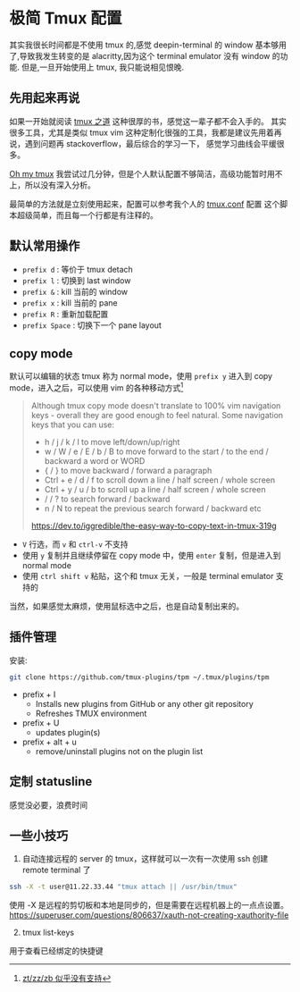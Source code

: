 # 极简 Tmux 配置

其实我很长时间都是不使用 tmux 的,感觉 deepin-terminal 的 window 基本够用了,导致我发生转变的是 alacritty,因为这个 terminal emulator 没有 window 的功能.
但是,一旦开始使用上 tmux, 我只能说相见恨晚.

## 先用起来再说
如果一开始就阅读 [tmux 之道](https://leanpub.com/the-tao-of-tmux/read) 这种很厚的书，感觉这一辈子都不会入手的。
其实很多工具，尤其是类似 tmux vim 这种定制化很强的工具，我都是建议先用着再说，遇到问题再 stackoverflow，最后综合的学习一下，
感觉学习曲线会平缓很多。

[Oh my tmux](https://github.com/gpakosz/.tmux) 我尝试过几分钟，但是个人默认配置不够简洁，高级功能暂时用不上，所以没有深入分析。

最简单的方法就是立刻使用起来，配置可以参考我个人的 [tmux.conf](https://github.com/Martins3/My-Linux-Config/blob/master/scripts/tmux.conf) 配置
这个脚本超级简单，而且每一个行都是有注释的。

## 默认常用操作
- `prefix d` : 等价于 tmux detach
- `prefix l` : 切换到 last window
- `prefix &` : kill 当前的 window
- `prefix x` : kill 当前的 pane
- `prefix R` : 重新加载配置
- `prefix Space` : 切换下一个 pane layout

## copy mode
默认可以编辑的状态 tmux 称为 normal mode，使用 `prefix y` 进入到 copy mode，进入之后，可以使用 vim 的各种移动方式[^1]

> Although tmux copy mode doesn't translate to 100% vim navigation keys - overall they are good enough to feel natural. Some navigation keys that you can use:
> - h / j / k / l to move left/down/up/right
> - w / W / e / E / b / B to move forward to the start / to the end / backward a word or WORD
> - { / } to move backward / forward a paragraph
> - Ctrl + e / d / f to scroll down a line / half screen / whole screen
> - Ctrl + y / u / b to scroll up a line / half screen / whole screen
> - / / ? to search forward / backward
> - n / N to repeat the previous search forward / backward
> etc
>
>  https://dev.to/iggredible/the-easy-way-to-copy-text-in-tmux-319g

- `V` 行选，而 `v` 和 `ctrl-v` 不支持
- 使用 `y` 复制并且继续停留在 copy mode 中，使用 `enter` 复制，但是进入到 normal mode
- 使用 `ctrl shift v` 粘贴，这个和 tmux 无关，一般是 terminal emulator 支持的

当然，如果感觉太麻烦，使用鼠标选中之后，也是自动复制出来的。

<!-- 嵌套 tmux 的赋值粘贴好诡异啊，需要 y 然后 enter 才可以 -->
<!-- 也许可以 hacking alacritty, 让其直接运行 ssh -t tmux remote 的行为从而避免 tmux 嵌套 -->

## 插件管理

安装:
```sh
git clone https://github.com/tmux-plugins/tpm ~/.tmux/plugins/tpm
```

- prefix + I
  - Installs new plugins from GitHub or any other git repository
  - Refreshes TMUX environment
- prefix + U
  - updates plugin(s)
- prefix + alt + u
  - remove/uninstall plugins not on the plugin list

## 定制 statusline
感觉没必要，浪费时间

## 一些小技巧

1. 自动连接远程的 server 的 tmux，这样就可以一次有一次使用 ssh 创建 remote terminal 了
```sh
ssh -X -t user@11.22.33.44 "tmux attach || /usr/bin/tmux"
```

使用 -X 是远程的剪切板和本地是同步的，但是需要在远程机器上的一点点设置。
https://superuser.com/questions/806637/xauth-not-creating-xauthority-file

2. tmux list-keys

用于查看已经绑定的快捷键

<script src="https://utteranc.es/client.js" repo="Martins3/My-Linux-Config" issue-term="url" theme="github-light" crossorigin="anonymous" async> </script>

[^1]: [zt/zz/zb 似乎没有支持](https://www.reddit.com/r/tmux/comments/5yoh1q/is_there_a_hack_to_have_vi_ztzzzb_in_copy_mode/)
